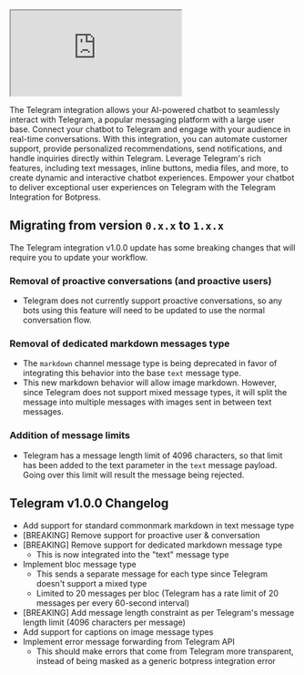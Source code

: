 <iframe src="https://www.youtube.com/embed/w0-UGm4mu74"></iframe>

The Telegram integration allows your AI-powered chatbot to seamlessly interact with Telegram, a popular messaging platform with a large user base. Connect your chatbot to Telegram and engage with your audience in real-time conversations. With this integration, you can automate customer support, provide personalized recommendations, send notifications, and handle inquiries directly within Telegram. Leverage Telegram's rich features, including text messages, inline buttons, media files, and more, to create dynamic and interactive chatbot experiences. Empower your chatbot to deliver exceptional user experiences on Telegram with the Telegram Integration for Botpress.

## Migrating from version `0.x.x` to `1.x.x`

The Telegram integration v1.0.0 update has some breaking changes that will require you to update your workflow.

### Removal of proactive conversations (and proactive users)
- Telegram does not currently support proactive conversations, so any bots using this feature will need to be updated to use the normal conversation flow.

### Removal of dedicated markdown messages type
- The `markdown` channel message type is being deprecated in favor of integrating this behavior into the base `text` message type.
- This new markdown behavior will allow image markdown. However, since Telegram does not support mixed message types, it will split the message into multiple messages with images sent in between text messages.

### Addition of message limits
- Telegram has a message length limit of 4096 characters, so that limit has been added to the text parameter in the `text` message payload. Going over this limit will result the message being rejected.


## Telegram v1.0.0 Changelog

- Add support for standard commonmark markdown in text message type
- [BREAKING] Remove support for proactive user & conversation
- [BREAKING] Remove support for dedicated markdown message type
  - This is now integrated into the "text" message type
- Implement bloc message type
  - This sends a separate message for each type since Telegram doesn't support a mixed type
  - Limited to 20 messages per bloc (Telegram has a rate limit of 20 messages per every 60-second interval)
- [BREAKING] Add message length constraint as per Telegram's message length limit (4096 characters per message)
- Add support for captions on image message types
- Implement error message forwarding from Telegram API
  - This should make errors that come from Telegram more transparent, instead of being masked as a generic botpress integration error
